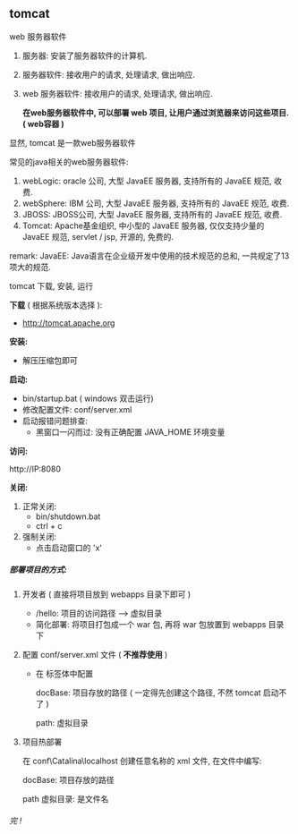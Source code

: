 ## tomcat

web 服务器软件

1. 服务器: 安装了服务器软件的计算机.

2. 服务器软件: 接收用户的请求, 处理请求, 做出响应.

3. web 服务器软件: 接收用户的请求, 处理请求, 做出响应.

   **在web服务器软件中, 可以部署 web 项目, 让用户通过浏览器来访问这些项目. ( web容器 )**

显然, tomcat 是一款web服务器软件



常见的java相关的web服务器软件: 

1. webLogic: oracle 公司, 大型 JavaEE 服务器, 支持所有的 JavaEE 规范, 收费.
2. webSphere: IBM 公司, 大型 JavaEE 服务器, 支持所有的 JavaEE 规范, 收费.
3. JBOSS: JBOSS公司, 大型 JavaEE 服务器, 支持所有的 JavaEE 规范, 收费.
4. Tomcat: Apache基金组织, 中小型的 JavaEE 服务器, 仅仅支持少量的 JavaEE 规范, servlet / jsp, 开源的, 免费的.

remark: JavaEE: Java语言在企业级开发中使用的技术规范的总和, 一共规定了13项大的规范.



tomcat 下载, 安装, 运行

**下载** ( 根据系统版本选择 ):

+ http://tomcat.apache.org

**安装:** 

+ 解压压缩包即可

**启动:** 

+ bin/startup.bat  ( windows 双击运行)
+ 修改配置文件: conf/server.xml
+ 启动报错问题排查:
  + 黑窗口一闪而过: 没有正确配置 JAVA_HOME 环境变量

**访问:** 

http://IP:8080



**关闭:**

1. 正常关闭: 
   + bin/shutdown.bat
   + ctrl + c
2. 强制关闭: 
   + 点击启动窗口的 'x'



##### 部署项目的方式: 

1. 开发者 ( 直接将项目放到 webapps 目录下即可 )

   + /hello: 项目的访问路径 --> 虚拟目录
   + 简化部署: 将项目打包成一个 war 包, 再将 war 包放置到 webapps 目录下

2. 配置 conf/server.xml 文件  ( **不推荐使用** )

   + 在 <Host> 标签体中配置

     <Context docBase="D:\hello" path="/hehe" />

     docBase: 项目存放的路径  ( 一定得先创建这个路径, 不然 tomcat 启动不了 )

     path: 虚拟目录

3. 项目热部署

    在 conf\Catalina\localhost 创建任意名称的 xml 文件, 在文件中编写:

   <Context docBase="D:\hello" />

   docBase: 项目存放的路径

   path 虚拟目录: 是文件名





###### 完 !

